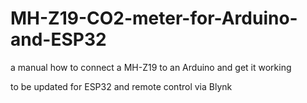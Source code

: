 # MH-Z19-CO2-meter-for-Arduino-and-ESP32

a manual how to connect a MH-Z19 to an Arduino and get it working

to be updated for ESP32 and remote control via Blynk

